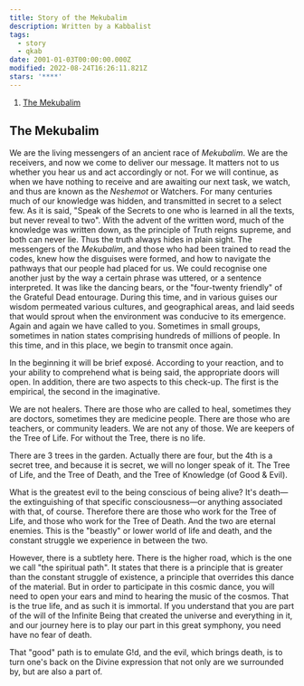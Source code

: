 ```yaml
---
title: Story of the Mekubalim
description: Written by a Kabbalist
tags:
  - story
  - qkab
date: 2001-01-03T00:00:00.000Z
modified: 2022-08-24T16:26:11.821Z
stars: '****'
---
```


1. [The Mekubalim](#the-mekubalim)

## The Mekubalim

We are the living messengers of an ancient race of _Mekubalim_. We are the receivers, and now we come to deliver our message. It matters not to us whether you hear us and act accordingly or not. For we will continue, as when we have nothing to receive and are awaiting our next task, we watch, and thus are known as the _Neshemot_ or Watchers. For many centuries much of our knowledge was hidden, and transmitted in secret to a select few. As it is said, "Speak of the Secrets to one who is learned in all the texts, but never reveal to two". With the advent of the written word, much of the knowledge was written down, as the principle of Truth reigns supreme, and both can never lie. Thus the truth always hides in plain sight. The messengers of the _Mekubalim_, and those who had been trained to read the codes, knew how the disguises were formed, and how to navigate the pathways that our people had placed for us. We could recognise one another just by the way a certain phrase was uttered, or a sentence interpreted. It was like the dancing bears, or the "four-twenty friendly" of the Grateful Dead entourage. During this time, and in various guises our wisdom permeated various cultures, and geographical areas, and laid seeds that would sprout when the environment was conducive to its emergence. Again and again we have called to you. Sometimes in small groups, sometimes in nation states comprising hundreds of millions of people. In this time, and in this place, we begin to transmit once again.

In the beginning it will be brief expos&eacute;. According to your reaction, and to your ability to comprehend what is being said, the appropriate doors will open. In addition, there are two aspects to this check-up. The first is the empirical, the second in the imaginative.

We are not healers. There are those who are called to heal, sometimes they are doctors, sometimes they are medicine people. There are those who are teachers, or community leaders. We are not any of those. We are keepers of the Tree of Life. For without the Tree, there is no life.

There are 3 trees in the garden. Actually there are four, but the 4th is a secret tree, and because it is secret, we will no longer speak of it. The Tree of Life, and the Tree of Death, and the Tree of Knowledge (of Good & Evil).

What is the greatest evil to the being conscious of being alive? It's death&mdash;the extinguishing of that specific consciousness&mdash;or anything associated with that, of course. Therefore there are those who work for the Tree of Life, and those who work for the Tree of Death. And the two are eternal enemies. This is the "beastly" or lower world of life and death, and the constant struggle we experience in between the two.

However, there is a subtlety here. There is the higher road, which is the one we call "the spiritual path". It states that there is a principle that is greater than the constant struggle of existence, a principle that overrides this dance of the material. But in order to participate in this cosmic dance, you will need to open your ears and mind to hearing the music of the cosmos. That is the true life, and as such it is immortal. If you understand that you are part of the will of the Infinite Being that created the universe and everything in it, and our journey here is to play our part in this great symphony, you need have no fear of death.

That "good" path is to emulate G!d, and the evil, which brings death, is to turn one's back on the Divine expression that not only are we surrounded by, but are also a part of.
